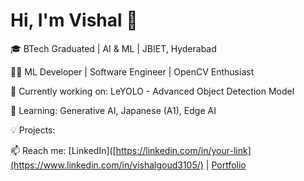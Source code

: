 # Hi, I'm Vishal 👋
🎓 BTech Graduated | AI & ML | JBIET, Hyderabad  

👨‍💻 ML Developer | Software Engineer | OpenCV Enthusiast  

🚀 Currently working on: LeYOLO - Advanced Object Detection Model  

🌱 Learning: Generative AI, Japanese (A1), Edge AI  

💡 Projects: 

📫 Reach me: [LinkedIn]([https://linkedin.com/in/your-link](https://www.linkedin.com/in/vishalgoud3105/) | [Portfolio](https://yourportfolio.com)
